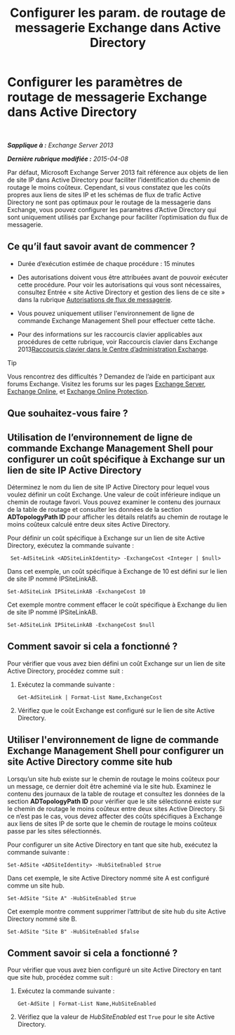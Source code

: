 ﻿---
title: 'Configurer les param. de routage de messagerie Exchange dans Active Directory'
TOCTitle: Configurer les paramètres de routage de messagerie Exchange dans Active Directory
ms:assetid: d01f8545-c201-4a96-be39-ed4c7008afcf
ms:mtpsurl: https://technet.microsoft.com/fr-fr/library/JJ674705(v=EXCHG.150)
ms:contentKeyID: 50479267
ms.date: 04/24/2018
mtps_version: v=EXCHG.150
ms.translationtype: HT
---

# Configurer les paramètres de routage de messagerie Exchange dans Active Directory

 

_**Sapplique à :** Exchange Server 2013_

_**Dernière rubrique modifiée :** 2015-04-08_

Par défaut, Microsoft Exchange Server 2013 fait référence aux objets de lien de site IP dans Active Directory pour faciliter l’identification du chemin de routage le moins coûteux. Cependant, si vous constatez que les coûts propres aux liens de sites IP et les schémas de flux de trafic Active Directory ne sont pas optimaux pour le routage de la messagerie dans Exchange, vous pouvez configurer les paramètres d’Active Directory qui sont uniquement utilisés par Exchange pour faciliter l’optimisation du flux de messagerie.

## Ce qu’il faut savoir avant de commencer ?

  - Durée d’exécution estimée de chaque procédure : 15 minutes

  - Des autorisations doivent vous être attribuées avant de pouvoir exécuter cette procédure. Pour voir les autorisations qui vous sont nécessaires, consultez Entrée « site Active Directory et gestion des liens de ce site » dans la rubrique [Autorisations de flux de messagerie](mail-flow-permissions-exchange-2013-help.md).

  - Vous pouvez uniquement utiliser l'environnement de ligne de commande Exchange Management Shell pour effectuer cette tâche.

  - Pour des informations sur les raccourcis clavier applicables aux procédures de cette rubrique, voir Raccourcis clavier dans Exchange 2013[Raccourcis clavier dans le Centre d’administration Exchange](keyboard-shortcuts-in-the-exchange-admin-center-exchange-online-protection-help.md).

> [!TIP]
> Vous rencontrez des difficultés ? Demandez de l’aide en participant aux forums Exchange. Visitez les forums sur les pages <a href="https://go.microsoft.com/fwlink/p/?linkid=60612">Exchange Server</a>, <a href="https://go.microsoft.com/fwlink/p/?linkid=267542">Exchange Online</a>, et <a href="https://go.microsoft.com/fwlink/p/?linkid=285351">Exchange Online Protection</a>.


## Que souhaitez-vous faire ?

## Utilisation de l’environnement de ligne de commande Exchange Management Shell pour configurer un coût spécifique à Exchange sur un lien de site IP Active Directory

Déterminez le nom du lien de site IP Active Directory pour lequel vous voulez définir un coût Exchange. Une valeur de coût inférieure indique un chemin de routage favori. Vous pouvez examiner le contenu des journaux de la table de routage et consulter les données de la section **ADTopologyPath ID** pour afficher les détails relatifs au chemin de routage le moins coûteux calculé entre deux sites Active Directory.

Pour définir un coût spécifique à Exchange sur un lien de site Active Directory, exécutez la commande suivante :

``` 
 Set-AdSiteLink <ADSiteLinkIdentity> -ExchangeCost <Integer | $null>
```

Dans cet exemple, un coût spécifique à Exchange de 10 est défini sur le lien de site IP nommé IPSiteLinkAB.

    Set-AdSiteLink IPSiteLinkAB -ExchangeCost 10

Cet exemple montre comment effacer le coût spécifique à Exchange du lien de site IP nommé IPSiteLinkAB.

    Set-AdSiteLink IPSiteLinkAB -ExchangeCost $null

## Comment savoir si cela a fonctionné ?

Pour vérifier que vous avez bien défini un coût Exchange sur un lien de site Active Directory, procédez comme suit :

1.  Exécutez la commande suivante :
    
        Get-AdSiteLink | Format-List Name,ExchangeCost

2.  Vérifiez que le coût Exchange est configuré sur le lien de site Active Directory.

## Utiliser l'environnement de ligne de commande Exchange Management Shell pour configurer un site Active Directory comme site hub

Lorsqu’un site hub existe sur le chemin de routage le moins coûteux pour un message, ce dernier doit être acheminé via le site hub. Examinez le contenu des journaux de la table de routage et consultez les données de la section **ADTopologyPath ID** pour vérifier que le site sélectionné existe sur le chemin de routage le moins coûteux entre deux sites Active Directory. Si ce n’est pas le cas, vous devez affecter des coûts spécifiques à Exchange aux liens de sites IP de sorte que le chemin de routage le moins coûteux passe par les sites sélectionnés.

Pour configurer un site Active Directory en tant que site hub, exécutez la commande suivante :

    Set-AdSite <ADSiteIdentity> -HubSiteEnabled $true

Dans cet exemple, le site Active Directory nommé site A est configuré comme un site hub.

    Set-AdSite "Site A" -HubSiteEnabled $true

Cet exemple montre comment supprimer l’attribut de site hub du site Active Directory nommé site B.

    Set-AdSite "Site B" -HubSiteEnabled $false

## Comment savoir si cela a fonctionné ?

Pour vérifier que vous avez bien configuré un site Active Directory en tant que site hub, procédez comme suit :

1.  Exécutez la commande suivante :
    
        Get-AdSite | Format-List Name,HubSiteEnabled

2.  Vérifiez que la valeur de *HubSiteEnabled* est `True` pour le site Active Directory.

